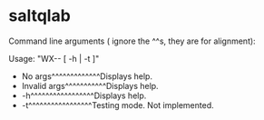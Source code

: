 # saltqlab
Command line arguments ( ignore the ^^s, they are for alignment):

Usage: "WX-- [ -h  | -t ]"

   * No args^^^^^^^^^^^^^Displays help.
   * Invalid args^^^^^^^^^^^Displays help.
   * -h^^^^^^^^^^^^^^^^^Displays help.
   * -t^^^^^^^^^^^^^^^^^Testing mode. Not implemented.
